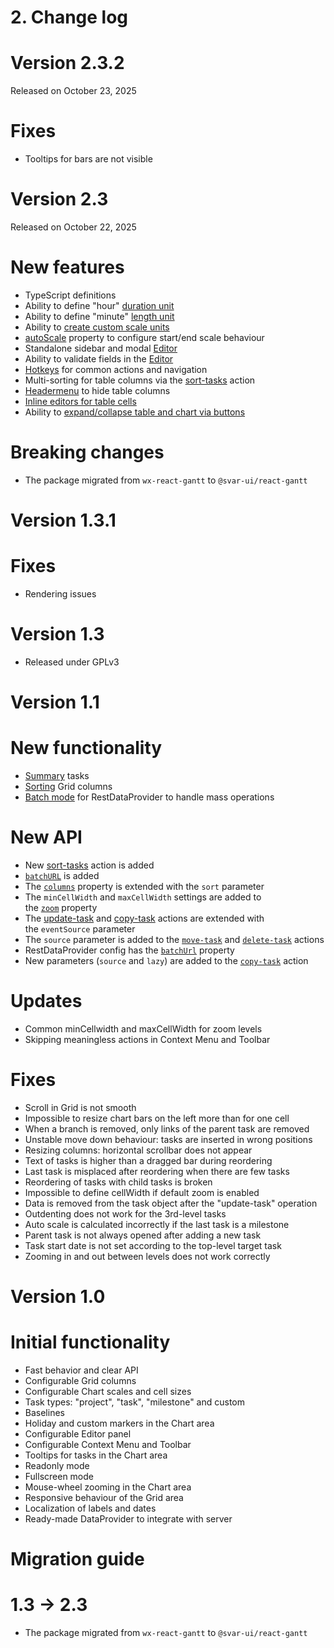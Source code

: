 # 2. Change log

# **Version 2.3.2**

Released on October 23, 2025

# **Fixes**

- Tooltips for bars are not visible

# **Version 2.3**

Released on October 22, 2025

# **New features**

- TypeScript definitions
- Ability to define "hour" [duration unit](https://docs.svar.dev/react/gantt/api/properties/durationunit)
- Ability to define "minute" [length unit](https://docs.svar.dev/react/gantt/api/properties/lengthunit)
- Ability to [create custom scale units](https://docs.svar.dev/react/gantt/guides/configuration/configure_scales/#adding-a-custom-scale-unit)
- [autoScale](https://docs.svar.dev/react/gantt/api/properties/autoscale) property to configure start/end scale behaviour
- Standalone sidebar and modal [Editor](https://docs.svar.dev/react/gantt/guides/configuration/configure_editor)
- Ability to validate fields in the [Editor](https://docs.svar.dev/react/editor/api/editor/)
- [Hotkeys](https://docs.svar.dev/react/gantt/guides/user-interface/#hotkeys) for common actions and navigation
- Multi-sorting for table columns via the [sort-tasks](https://docs.svar.dev/react/gantt/api/actions/sort-tasks) action
- [Headermenu](https://docs.svar.dev/react/gantt/guides/configuration/configure_grid/#adding-a-header-menu) to hide table columns
- [Inline editors for table cells](https://docs.svar.dev/react/gantt/guides/configuration/configure_grid/#applying-in-built-inline-editors)
- Ability to [expand/collapse table and chart via buttons](https://docs.svar.dev/react/gantt/guides/user-interface/#resizing-grid-and-chart)

# **Breaking changes**

- The package migrated from `wx-react-gantt` to `@svar-ui/react-gantt`

# **Version 1.3.1**

# **Fixes**

- Rendering issues

# **Version 1.3**

- Released under GPLv3

# **Version 1.1**

# **New functionality**

- [Summary](https://docs.svar.dev/react/gantt/guides/configuration/configure_summary) tasks
- [Sorting](https://docs.svar.dev/react/gantt/api/actions/sort-tasks) Grid columns
- [Batch mode](https://docs.svar.dev/react/gantt/guides/working_with_server#enabling-the-batch-mode) for RestDataProvider to handle mass operations

# **New API**

- New [sort-tasks](https://docs.svar.dev/react/gantt/api/actions/sort-tasks) action is added
- [`batchURL`](https://docs.svar.dev/react/gantt/helpers/rest_routes/post_batch) is added
- The [`columns`](https://docs.svar.dev/react/gantt/api/properties/columns) property is extended with the `sort` parameter
- The `minCellWidth` and `maxCellWidth` settings are added to the [`zoom`](https://docs.svar.dev/react/gantt/api/properties/zoom) property
- The [update-task](https://docs.svar.dev/react/gantt/api/actions/update-task) and [copy-task](https://docs.svar.dev/react/gantt/api/actions/copy-task) actions are extended with the `eventSource` parameter
- The `source` parameter is added to the [`move-task`](https://docs.svar.dev/react/gantt/api/actions/move-task) and [`delete-task`](https://docs.svar.dev/react/gantt/api/actions/delete-task) actions
- RestDataProvider config has the [`batchUrl`](https://docs.svar.dev/react/gantt/helpers/rest_routes/post_batch) property
- New parameters (`source` and `lazy`) are added to the [`copy-task`](https://docs.svar.dev/react/gantt/api/actions/copy-task) action

# **Updates**

- Common minCellwidth and maxCellWidth for zoom levels
- Skipping meaningless actions in Context Menu and Toolbar

# **Fixes**

- Scroll in Grid is not smooth
- Impossible to resize chart bars on the left more than for one cell
- When a branch is removed, only links of the parent task are removed
- Unstable move down behaviour: tasks are inserted in wrong positions
- Resizing columns: horizontal scrollbar does not appear
- Text of tasks is higher than a dragged bar during reordering
- Last task is misplaced after reordering when there are few tasks
- Reordering of tasks with child tasks is broken
- Impossible to define cellWidth if default zoom is enabled
- Data is removed from the task object after the "update-task" operation
- Outdenting does not work for the 3rd-level tasks
- Auto scale is calculated incorrectly if the last task is a milestone
- Parent task is not always opened after adding a new task
- Task start date is not set according to the top-level target task
- Zooming in and out between levels does not work correctly

# **Version 1.0**

# **Initial functionality**

- Fast behavior and clear API
- Configurable Grid columns
- Configurable Chart scales and cell sizes
- Task types: "project", "task", "milestone" and custom
- Baselines
- Holiday and custom markers in the Chart area
- Configurable Editor panel
- Configurable Context Menu and Toolbar
- Tooltips for tasks in the Chart area
- Readonly mode
- Fullscreen mode
- Mouse-wheel zooming in the Chart area
- Responsive behaviour of the Grid area
- Localization of labels and dates
- Ready-made DataProvider to integrate with server

# **Migration guide**

# **1.3 -> 2.3**

- The package migrated from `wx-react-gantt` to `@svar-ui/react-gantt`